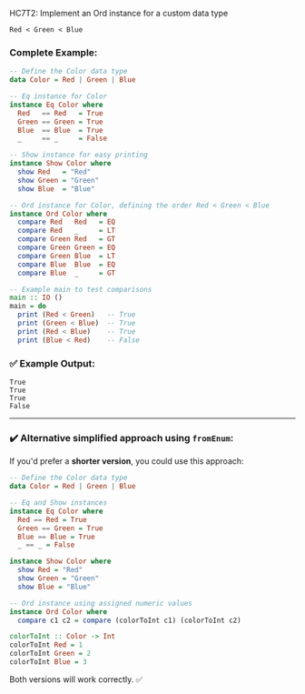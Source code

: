 HC7T2: Implement an Ord instance for a custom data type

```
Red < Green < Blue
```

### Complete Example:

```haskell
-- Define the Color data type
data Color = Red | Green | Blue

-- Eq instance for Color
instance Eq Color where
  Red   == Red   = True
  Green == Green = True
  Blue  == Blue  = True
  _     == _     = False

-- Show instance for easy printing
instance Show Color where
  show Red   = "Red"
  show Green = "Green"
  show Blue  = "Blue"

-- Ord instance for Color, defining the order Red < Green < Blue
instance Ord Color where
  compare Red   Red   = EQ
  compare Red   _     = LT
  compare Green Red   = GT
  compare Green Green = EQ
  compare Green Blue  = LT
  compare Blue  Blue  = EQ
  compare Blue  _     = GT

-- Example main to test comparisons
main :: IO ()
main = do
  print (Red < Green)   -- True
  print (Green < Blue)  -- True
  print (Red < Blue)    -- True
  print (Blue < Red)    -- False
```

### ✅ Example Output:

```
True
True
True
False
```

---

### ✔️ Alternative simplified approach using `fromEnum`:

If you'd prefer a **shorter version**, you could use this approach:

```haskell
-- Define the Color data type
data Color = Red | Green | Blue

-- Eq and Show instances
instance Eq Color where
  Red == Red = True
  Green == Green = True
  Blue == Blue = True
  _ == _ = False

instance Show Color where
  show Red = "Red"
  show Green = "Green"
  show Blue = "Blue"

-- Ord instance using assigned numeric values
instance Ord Color where
  compare c1 c2 = compare (colorToInt c1) (colorToInt c2)

colorToInt :: Color -> Int
colorToInt Red = 1
colorToInt Green = 2
colorToInt Blue = 3
```

Both versions will work correctly. ✅
